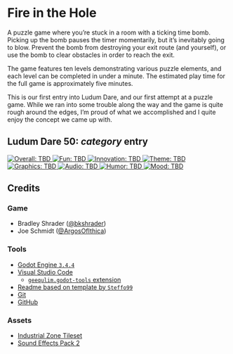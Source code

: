 # Fire in the Hole

A puzzle game where you’re stuck in a room with a ticking time bomb. Picking up the bomb pauses the timer momentarily, but it’s inevitably going to blow. Prevent the bomb from destroying your exit route (and yourself), or use the bomb to clear obstacles in order to reach the exit.

The game features ten levels demonstrating various puzzle elements, and each level can be completed in under a minute. The estimated play time for the full game is approximately five minutes.

This is our first entry into Ludum Dare, and our first attempt at a puzzle game. While we ran into some trouble along the way and the game is quite rough around the edges, I’m proud of what we accomplished and I quite enjoy the concept we came up with.

## Ludum Dare 50: _category_ entry

[![Overall: TBD](https://img.shields.io/badge/overall-Yes-green) 
![Fun: TBD](https://img.shields.io/badge/fun-Yes-green) 
![Innovation: TBD](https://img.shields.io/badge/innovation-Yes-green) 
![Theme: TBD](https://img.shields.io/badge/theme-Yes-Green) 
![Graphics: TBD](https://img.shields.io/badge/graphics-No-lightgrey) 
![Audio: TBD](https://img.shields.io/badge/audio-No-lightgrey) 
![Humor: TBD](https://img.shields.io/badge/humor-No-lightgrey)
![Mood: TBD](https://img.shields.io/badge/mood-No-lightgrey)](https://theslamprogram.itch.io/fire-in-the-hole)

## Credits

### Game

- Bradley Shrader ([@bkshrader](https://github.com/bkshrader))
- Joe Schmidt ([@ArgosOfIthica](https://github.com/argosofithica))

### Tools

- [Godot Engine `3.4.4`](https://godotengine.org/)
- [Visual Studio Code](https://code.visualstudio.com/)
	- [`geequlim.godot-tools` extension](https://marketplace.visualstudio.com/items?itemName=geequlim.godot-tools)
- [Readme based on template by `Steffo99`](https://github.com/Steffo99/template-godot-ld50)
- [Git](https://git-scm.com/)
- [GitHub](https://github.com/)

### Assets
- [Industrial Zone Tileset](https://free-game-assets.itch.io/free-industrial-zone-tileset-pixel-art)
- [Sound Effects Pack 2](https://phoenix1291.itch.io/sound-effects-pack-2)
